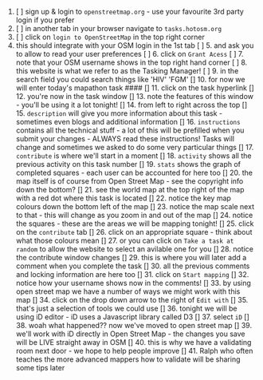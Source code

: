 1. [ ] sign up & login to `openstreetmap.org` - use your favourite 3rd party login if you prefer
2. [ ] in another tab in your browser navigate to `tasks.hotosm.org`
3. [ ] click on `login to OpenStreetMap` in the top right corner
4. this should integrate with your OSM login in the 1st tab
[ ] 5. and ask you to allow to read your user preferences
[ ] 6. click on `Grant Acess`
[ ] 7. note that your OSM username shows in the top right hand corner
[ ] 8. this website is what we refer to as the Tasking Manager!
[ ] 9. in the search field you could search things like 'HIV' 'FGM'
[] 10. for now we will enter today's mapathon task ####
[] 11. click on the task hyperlink
[] 12. you're now in the task window
[] 13. note the features of this window - you'll be using it a lot tonight!
[] 14. from left to right across the top
[] 15. `description` will give you more information about this task - sometimes even blogs and additional information
[] 16. `instructions` contains all the technical stuff - a lot of this will be prefilled when you submit your changes - ALWAYS read these instructions! Tasks will change and sometimes we asked to do some very particular things
[] 17. `contribute` is where we'll start in a moment
[] 18. `activity` shows all the previous activity on this task number
[] 19. `stats` shows the graph of completed squares - each user can be accounted for here too
[] 20. the map itself is of course from Open Street Map - see the copyright info down the bottom?
[] 21. see the world map at the top right of the map with a red dot where this task is located
[] 22. notice the key map colours down the bottom left of the map
[] 23. notice the map scale next to that - this will change as you zoom in and out of the map
[] 24. notice the squares - these are the areas we will be mapping tonight!
[] 25. click on the `contribute` tab
[] 26. click on an appropriate square - think about what those colours mean
[] 27. or you can click on `Take a task at random` to allow the website to select an avilable one for you
[] 28. notice the contribute window changes
[] 29. this is where you will later add a comment when you complete the task
[] 30. all the previous comments and locking information are here too
[] 31. click on `Start mapping`
[] 32. notice how your username shows now in the comments!
[] 33. by using open street map we have a number of ways we might work with this map
[] 34. click on the drop down arrow to the right of `Edit with`
[] 35. that's just a selection of tools we could use
[] 36. tonight we will be using iD editor - iD uses a Javascript library called D3
[] 37. select `iD`
[] 38. woah what happened?? now we've moved to open street map
[] 39. we'll work with iD directly in Open Street Map - the changes you save will be LIVE straight away in OSM
[] 40. this is why we have a validating room next door - we hope to help people improve
[] 41. Ralph who often teaches the more advanced mappers how to validate will be sharing some tips later



